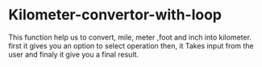 # Kilometer-convertor-with-loop
This function help us to convert, mile, meter ,foot and inch into kilometer.
first it gives you an option to select operation
then, it Takes input from the user and 
finaly it give you a final result.
